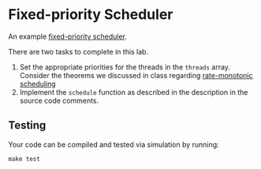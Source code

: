 Fixed-priority Scheduler
========================

An example [fixed-priority scheduler](https://en.wikipedia.org/wiki/Fixed-priority_pre-emptive_scheduling).

There are two tasks to complete in this lab.

1. Set the appropriate priorities for the threads in the `threads` array. Consider the theorems we discussed in class regarding [rate-monotonic scheduling](https://en.wikipedia.org/wiki/Rate-monotonic_scheduling)
2. Implement the `schedule` function as described in the description in the source code comments.

Testing
-------

Your code can be compiled and tested via simulation by running:

```
make test
```

